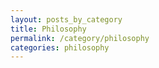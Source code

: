 ```yaml
---
layout: posts_by_category
title: Philosophy
permalink: /category/philosophy
categories: philosophy
---
```

